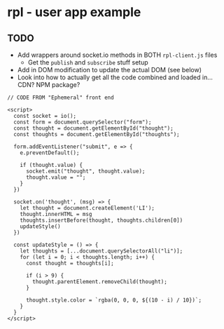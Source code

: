 # rpl - user app example

## TODO

- Add wrappers around socket.io methods in BOTH `rpl-client.js` files
  - Get the `publish` and `subscribe` stuff setup
- Add in DOM modification to update the actual DOM (see below)
- Look into how to actually get all the code combined and loaded in... CDN? NPM package?

```
// CODE FROM "Ephemeral" front end

<script>
  const socket = io();
  const form = document.querySelector("form");
  const thought = document.getElementById("thought");
  const thoughts = document.getElementById("thoughts");

  form.addEventListener("submit", e => {
    e.preventDefault();

    if (thought.value) {
      socket.emit("thought", thought.value);
      thought.value = "";
    }
  })

  socket.on('thought', (msg) => {
    let thought = document.createElement('LI');
    thought.innerHTML = msg
    thoughts.insertBefore(thought, thoughts.children[0])
    updateStyle()
  })

  const updateStyle = () => {
    let thoughts = [...document.querySelectorAll("li")];
    for (let i = 0; i < thoughts.length; i++) {
      const thought = thoughts[i];

      if (i > 9) {
        thought.parentElement.removeChild(thought);
      }

      thought.style.color = `rgba(0, 0, 0, ${(10 - i) / 10})`;
    }
  }
</script>

```

